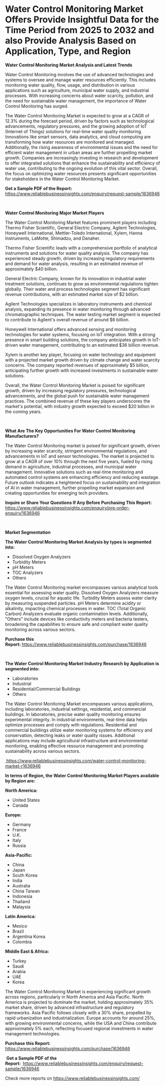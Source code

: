 <p><h1>Water Control Monitoring Market Offers Provide Insightful Data for the Time Period from 2025 to 2032 and also Provide Analysis Based on Application, Type, and Region</h1></p><p><strong>Water Control Monitoring Market Analysis and Latest Trends</strong></p>
<p><p>Water Control Monitoring involves the use of advanced technologies and systems to oversee and manage water resources efficiently. This includes monitoring water quality, flow, usage, and distribution in various applications such as agriculture, municipal water supply, and industrial processes. With increasing concerns about water scarcity, pollution, and the need for sustainable water management, the importance of Water Control Monitoring has surged.</p><p>The Water Control Monitoring Market is expected to grow at a CAGR of 12.3% during the forecast period, driven by factors such as technological advancements, regulatory pressures, and the growing adoption of IoT (Internet of Things) solutions for real-time water quality monitoring. Innovations like smart sensors, data analytics, and cloud computing are transforming how water resources are monitored and managed. Additionally, the rising awareness of environmental issues and the need for efficient water management in urban areas are further propelling market growth. Companies are increasingly investing in research and development to offer integrated solutions that enhance the sustainability and efficiency of water use, contributing to the ongoing evolution of this vital sector. Overall, the focus on optimizing water resources presents significant opportunities for stakeholders in the Water Control Monitoring Market.</p></p>
<p><strong>Get a Sample PDF of the Report:&nbsp;</strong> <a href="https://www.reliablebusinessinsights.com/enquiry/request-sample/1636946?utm_campaign=2279&utm_medium=2&utm_source=Github&utm_content=ia&utm_term=23032025&utm_id=water-control-monitoring">https://www.reliablebusinessinsights.com/enquiry/request-sample/1636946</a></p>
<p>&nbsp;</p>
<p><strong>Water Control Monitoring Major Market Players</strong></p>
<p><p>The Water Control Monitoring Market features prominent players including Thermo Fisher Scientific, General Electric Company, Agilent Technologies, Honeywell International, Mettler-Toledo International, Xylem, Hanna Instruments, LaMotte, Shimadzu, and Danaher. </p><p>Thermo Fisher Scientific leads with a comprehensive portfolio of analytical instruments and solutions for water quality analysis. The company has experienced steady growth, driven by increasing regulatory requirements and demand for water analysis, resulting in an estimated revenue of approximately $40 billion. </p><p>General Electric Company, known for its innovation in industrial water treatment solutions, continues to grow as environmental regulations tighten globally. Their water and process technologies segment has significant revenue contributions, with an estimated market size of $2 billion.</p><p>Agilent Technologies specializes in laboratory instruments and chemical analysis, expanding its presence in water monitoring through advanced chromatographic techniques. The water testing market segment is expected to contribute to Agilent's overall revenue of around $6 billion.</p><p>Honeywell International offers advanced sensing and monitoring technologies for water systems, focusing on IoT integration. With a strong presence in smart building solutions, the company anticipates growth in IoT-driven water management, contributing to an estimated $36 billion revenue.</p><p>Xylem is another key player, focusing on water technology and equipment with a projected market growth driven by climate change and water scarcity concerns. The company reported revenues of approximately $5 billion, anticipating further growth with increased investments in sustainable water solutions.</p><p>Overall, the Water Control Monitoring Market is poised for significant growth, driven by increasing regulatory pressures, technological advancements, and the global push for sustainable water management practices. The combined revenue of these key players underscores the market's potential, with industry growth expected to exceed $20 billion in the coming years.</p></p>
<p>&nbsp;</p>
<p><strong>What Are The Key Opportunities For Water Control Monitoring Manufacturers?</strong></p>
<p><p>The Water Control Monitoring market is poised for significant growth, driven by increasing water scarcity, stringent environmental regulations, and advancements in IoT and sensor technologies. The market is projected to grow at a CAGR of over 10% through the next five years, fueled by rising demand in agriculture, industrial processes, and municipal water management. Innovative solutions such as real-time monitoring and automated control systems are enhancing efficiency and reducing wastage. Future outlook indicates a heightened focus on sustainability and integration of AI in water management, further propelling market expansion and creating opportunities for emerging tech providers.</p></p>
<p><strong>Inquire or Share Your Questions If Any Before Purchasing This Report:</strong> <a href="https://www.reliablebusinessinsights.com/enquiry/pre-order-enquiry/1636946?utm_campaign=2279&utm_medium=2&utm_source=Github&utm_content=ia&utm_term=23032025&utm_id=water-control-monitoring">https://www.reliablebusinessinsights.com/enquiry/pre-order-enquiry/1636946</a></p>
<p>&nbsp;</p>
<p><strong>Market Segmentation</strong></p>
<p><strong>The Water Control Monitoring Market Analysis by types is segmented into:</strong></p>
<p><ul><li>Dissolved Oxygen Analyzers</li><li>Turbidity Meters</li><li>pH Meters</li><li>TOC Analyzers</li><li>Others</li></ul></p>
<p><p>The Water Control Monitoring market encompasses various analytical tools essential for assessing water quality. Dissolved Oxygen Analyzers measure oxygen levels, crucial for aquatic life. Turbidity Meters assess water clarity by measuring suspended particles. pH Meters determine acidity or alkalinity, impacting chemical processes in water. TOC (Total Organic Carbon) Analyzers evaluate organic contamination levels. Additionally, "Others" include devices like conductivity meters and bacteria testers, broadening the capabilities to ensure safe and compliant water quality monitoring across various sectors.</p></p>
<p><strong>Purchase this Report:&nbsp;</strong><a href="https://www.reliablebusinessinsights.com/purchase/1636946?utm_campaign=2279&utm_medium=2&utm_source=Github&utm_content=ia&utm_term=23032025&utm_id=water-control-monitoring">https://www.reliablebusinessinsights.com/purchase/1636946</a></p>
<p>&nbsp;</p>
<p><strong>The Water Control Monitoring Market Industry Research by Application is segmented into:</strong></p>
<p><ul><li>Laboratories</li><li>Industrial</li><li>Residential/Commercial Buildings</li><li>Others</li></ul></p>
<p><p>The Water Control Monitoring Market encompasses various applications, including laboratories, industrial settings, residential, and commercial buildings. In laboratories, precise water quality monitoring ensures experimental integrity. In industrial environments, real-time data helps optimize processes and comply with regulations. Residential and commercial buildings utilize water monitoring systems for efficiency and conservation, detecting leaks or water quality issues. Additional applications may include agricultural infrastructure and environmental monitoring, enabling effective resource management and promoting sustainability across various sectors.</p></p>
<p><a href="https://www.reliablebusinessinsights.com/water-control-monitoring-market-r1636946?utm_campaign=2279&utm_medium=2&utm_source=Github&utm_content=ia&utm_term=23032025&utm_id=water-control-monitoring">&nbsp;https://www.reliablebusinessinsights.com/water-control-monitoring-market-r1636946</a></p>
<p><strong>In terms of Region, the Water Control Monitoring Market Players available by Region are:</strong></p>
<p>
    <p> <strong> North America: </strong>
        <ul>
            <li>United States</li>
            <li>Canada</li>
        </ul>
        </p> 
    <p> <strong> Europe: </strong>
        <ul>
            <li>Germany</li>
            <li>France</li>
            <li>U.K.</li>
            <li>Italy</li>
            <li>Russia</li>
        </ul>
        </p> 
    <p> <strong> Asia-Pacific: </strong>
        <ul>
            <li>China</li>
            <li>Japan</li>
            <li>South Korea</li>
            <li>India</li>
            <li>Australia</li>
            <li>China Taiwan</li>
            <li>Indonesia</li>
            <li>Thailand</li>
            <li>Malaysia</li>
        </ul>
        </p> 
    <p> <strong> Latin America: </strong>
        <ul>
            <li>Mexico</li>
            <li>Brazil</li>
            <li>Argentina Korea</li>
            <li>Colombia</li>
        </ul>
        </p> 
    <p> <strong> Middle East & Africa: </strong>
        <ul>
            <li>Turkey</li>
            <li>Saudi</li>
            <li>Arabia</li>
            <li>UAE</li>
            <li>Korea</li>
        </ul>
    </p>
    </p>
<p><p>The Water Control Monitoring Market is experiencing significant growth across regions, particularly in North America and Asia Pacific. North America is projected to dominate the market, holding approximately 35% market share, driven by advanced infrastructure and regulatory frameworks. Asia Pacific follows closely with a 30% share, propelled by rapid urbanization and industrialization. Europe accounts for around 25%, with growing environmental concerns, while the USA and China contribute approximately 5% each, reflecting focused regional investments in water management technologies.</p></p>
<p><strong>Purchase this Report: </strong><a href="https://www.reliablebusinessinsights.com/purchase/1636946?utm_campaign=2279&utm_medium=2&utm_source=Github&utm_content=ia&utm_term=23032025&utm_id=water-control-monitoring">https://www.reliablebusinessinsights.com/purchase/1636946</a></p>
<p>&nbsp;<strong>Get a Sample PDF of the Report:&nbsp;&nbsp;</strong><a href="https://www.reliablebusinessinsights.com/enquiry/request-sample/1636946?utm_campaign=2279&utm_medium=2&utm_source=Github&utm_content=ia&utm_term=23032025&utm_id=water-control-monitoring">https://www.reliablebusinessinsights.com/enquiry/request-sample/1636946</a></p>
<p><strong></strong></p>
<p>Check more reports on <a href="https://www.reliablebusinessinsights.com/?utm_campaign=2279&utm_medium=2&utm_source=Github&utm_content=ia&utm_term=23032025&utm_id=water-control-monitoring">https://www.reliablebusinessinsights.com/</a></p>